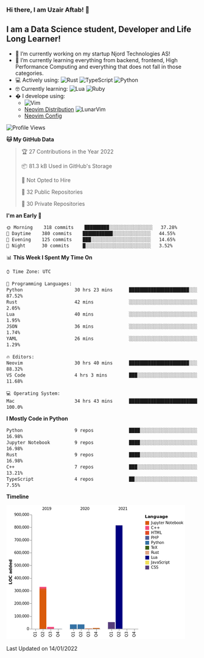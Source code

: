 ### Hi there, I am Uzair Aftab! 👋

## I am a Data Science student, Developer and Life Long Learner!
- 🔭 I’m currently working on my startup Njord Technologies AS!
- 🌱 I’m currently learning everything from backend, frontend, High Performance Computing and everything that does not fall in those categories.
- 💻 Actively using: <img alt="Rust" src="https://img.shields.io/badge/rust-%23000000.svg?style=for-the-badge&logo=rust&logoColor=white"/> <img alt="TypeScript" src="https://img.shields.io/badge/typescript-%23007ACC.svg?style=for-the-badge&logo=typescript&logoColor=white"/> <img alt="Python" src="https://img.shields.io/badge/python-%2314354C.svg?style=for-the-badge&logo=python&logoColor=white"/>
- 🤓 Currently learning: <img alt="Lua" src="https://img.shields.io/badge/lua-%232C2D72.svg?style=for-the-badge&logo=lua&logoColor=white"/>  <img alt="Ruby" src="https://img.shields.io/badge/ruby-%232C2D72.svg?style=for-the-badge&logo=ruby&logoColor=white"/>  
- � I develope using: 
  -  <img alt="Vim" src="https://img.shields.io/badge/VIM-%2311AB00.svg?style=for-the-badge&logo=vim&logoColor=white"/>
  -  [Neovim Distribution](https://github.com/LunarVim/LunarVim) <img alt="LunarVim" src="https://www.lunarvim.org/assets/lunarvim_logo.png" width="5%"/>
  -  [Neovim Config](https://github.com/Uzaaft/lvim_abz)
  
<!--START_SECTION:waka-->
![Profile Views](http://img.shields.io/badge/Profile%20Views-5-blue)

**🐱 My GitHub Data** 

> 🏆 27 Contributions in the Year 2022
 > 
> 📦 81.3 kB Used in GitHub's Storage 
 > 
> 🚫 Not Opted to Hire
 > 
> 📜 32 Public Repositories 
 > 
> 🔑 30 Private Repositories  
 > 
**I'm an Early 🐤** 

```text
🌞 Morning    318 commits    █████████░░░░░░░░░░░░░░░░   37.28% 
🌆 Daytime    380 commits    ███████████░░░░░░░░░░░░░░   44.55% 
🌃 Evening    125 commits    ███░░░░░░░░░░░░░░░░░░░░░░   14.65% 
🌙 Night      30 commits     █░░░░░░░░░░░░░░░░░░░░░░░░   3.52%

```


📊 **This Week I Spent My Time On** 

```text
⌚︎ Time Zone: UTC

💬 Programming Languages: 
Python                   30 hrs 23 mins      ██████████████████████░░░   87.52% 
Rust                     42 mins             ░░░░░░░░░░░░░░░░░░░░░░░░░   2.05% 
Lua                      40 mins             ░░░░░░░░░░░░░░░░░░░░░░░░░   1.95% 
JSON                     36 mins             ░░░░░░░░░░░░░░░░░░░░░░░░░   1.74% 
YAML                     26 mins             ░░░░░░░░░░░░░░░░░░░░░░░░░   1.29%

🔥 Editors: 
Neovim                   30 hrs 40 mins      ██████████████████████░░░   88.32% 
VS Code                  4 hrs 3 mins        ███░░░░░░░░░░░░░░░░░░░░░░   11.68%

💻 Operating System: 
Mac                      34 hrs 43 mins      █████████████████████████   100.0%

```

**I Mostly Code in Python** 

```text
Python                   9 repos             ████░░░░░░░░░░░░░░░░░░░░░   16.98% 
Jupyter Notebook         9 repos             ████░░░░░░░░░░░░░░░░░░░░░   16.98% 
Rust                     9 repos             ████░░░░░░░░░░░░░░░░░░░░░   16.98% 
C++                      7 repos             ███░░░░░░░░░░░░░░░░░░░░░░   13.21% 
TypeScript               4 repos             ██░░░░░░░░░░░░░░░░░░░░░░░   7.55%

```


**Timeline**

![Chart not found](https://raw.githubusercontent.com/Uzaaft/Uzaaft/master/charts/bar_graph.png) 


 Last Updated on 14/01/2022
<!--END_SECTION:waka-->
